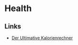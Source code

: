 
# Health

## Links

- [Der Ultimative Kalorienrechner](https://www.sjardfitness.de/kalorienrechner)
